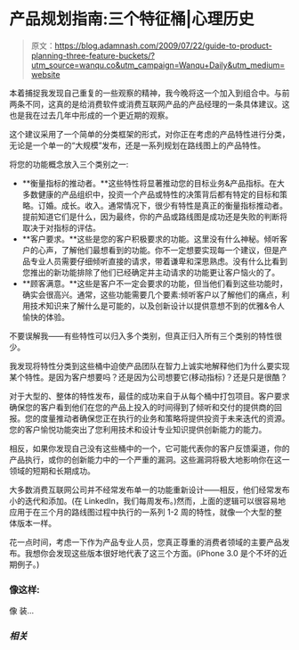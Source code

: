 # 产品规划指南:三个特征桶|心理历史

> 原文：<https://blog.adamnash.com/2009/07/22/guide-to-product-planning-three-feature-buckets/?utm_source=wanqu.co&utm_campaign=Wanqu+Daily&utm_medium=website>

本着捕捉我发现自己重复的一些观察的精神，我今晚将这一个加入到组合中。与前两条不同，这真的是给消费软件或消费互联网产品的产品经理的一条具体建议。这也是我在过去几年中形成的一个更近期的观察。

这个建议采用了一个简单的分类框架的形式，对你正在考虑的产品特性进行分类，无论是一个单一的“大规模”发布，还是一系列规划在路线图上的产品特性。

将您的功能概念放入三个类别之一:

*   **衡量指标的推动者。**这些特性将显著推动您的目标业务&产品指标。在大多数健康的产品组织中，投资一个产品或特性的决策背后都有特定的目标和策略。订婚。成长。收入。通常情况下，很少有特性是真正的衡量指标推动者。提前知道它们是什么，因为最终，你的产品或路线图是成功还是失败的判断将取决于对指标的评估。
*   **客户要求。**这些是您的客户积极要求的功能。这里没有什么神秘。倾听客户的心声，了解他们最想看到的功能。你不一定想要实现每一个建议，但是产品专业人员需要仔细倾听直接的请求，带着谦卑和深思熟虑。没有什么比看到您推出的新功能排除了他们已经确定并主动请求的功能更让客户恼火的了。
*   **顾客满意。**这些是客户不一定会要求的功能，但当他们看到这些功能时，确实会很高兴。通常，这些功能需要几个要素:倾听客户以了解他们的痛点，利用技术知识来了解什么是可能的，以及创新设计以提供意想不到的优雅&令人愉快的体验。

不要误解我——有些特性可以归入多个类别，但真正归入所有三个类别的特性很少。

我发现将特性分类到这些桶中迫使产品团队在智力上诚实地解释他们为什么要实现某个特性。是因为客户想要吗？还是因为公司想要它(移动指标)？还是只是很酷？

对于大型的、整体的特性发布，最佳的成功来自于从每个桶中打包项目。客户要求确保您的客户看到他们在您的产品上投入的时间得到了倾听和交付的提供商的回报。您的度量推动者确保您正在执行的业务和策略将提供投资于未来迭代的资源。您的客户愉悦功能突出了您利用技术和设计专业知识提供创新能力的能力。

相反，如果你发现自己没有这些桶中的一个，它可能代表你的客户反馈渠道，你的产品执行，或你的创新能力中的一个严重的漏洞。这些漏洞将极大地影响你在这一领域的短期和长期成功。

大多数消费互联网公司并不经常发布单一的功能重新设计——相反，他们经常发布小的迭代和添加。(在 LinkedIn，我们每周发布。)然而，上面的逻辑可以很容易地应用于在三个月的路线图过程中执行的一系列 1-2 周的特性，就像一个大型的整体版本一样。

花一点时间，考虑一下作为产品专业人员，您真正尊重的消费者领域的主要产品发布。我想你会发现这些版本很好地代表了这三个方面。(iPhone 3.0 是个不坏的近期例子。)

### 像这样:

像 装...

### *相关*